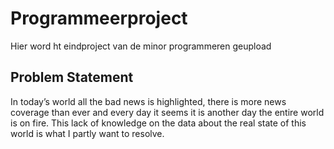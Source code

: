 # Programmeerproject
Hier word ht eindproject van de minor programmeren geupload 
## Problem Statement
In today’s world all the bad news is highlighted, there is more news coverage than ever and every day it seems it is another day the entire world is on fire. This lack of knowledge on the data about the real state of this world is what I partly want to resolve.  
